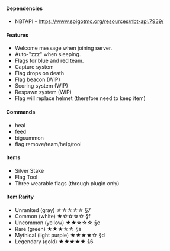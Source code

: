 #### Dependencies
* NBTAPI - <https://www.spigotmc.org/resources/nbt-api.7939/>

#### Features
* Welcome message when joining server.
* Auto-"zzz" when sleeping.
* Flags for blue and red team.
* Capture system
* Flag drops on death
* Flag beacon (WIP)
* Scoring system (WIP)
* Respawn system (WIP)
* Flag will replace helmet (therefore need to keep item)

#### Commands
* heal
* feed
* bigsummon
* flag remove/team/help/tool

#### Items
* Silver Stake
* Flag Tool
* Three wearable flags (through plugin only)

#### Item Rarity
* Unranked (gray)           ☆☆☆☆☆     §7
* Common (white)            ★☆☆☆☆     §f
* Uncommon (yellow)         ★★☆☆☆     §e
* Rare (green)              ★★★☆☆     §a
* Mythical (light purple)   ★★★★☆     §d
* Legendary (gold)          ★★★★★     §6